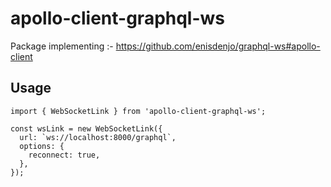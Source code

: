 # apollo-client-graphql-ws
Package implementing :- https://github.com/enisdenjo/graphql-ws#apollo-client

## Usage
```
import { WebSocketLink } from 'apollo-client-graphql-ws';

const wsLink = new WebSocketLink({
  url: `ws://localhost:8000/graphql`,
  options: {
    reconnect: true,
  },
});
```
